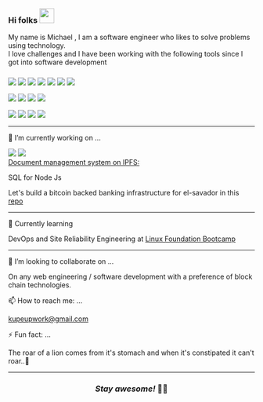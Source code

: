 
### Hi folks <img src="https://raw.githubusercontent.com/MartinHeinz/MartinHeinz/master/wave.gif" width="30px">

My name is Michael , I am a software engineer who likes to solve problems using technology.<br>
I love challenges and I have been working with the following tools since I got into software development

###
<p>
<img src='https://img.shields.io/badge/OS-linux-brightgreen'>
<img src='https://img.shields.io/badge/Node%20Js-Express-brightgreen'>
<img src='https://img.shields.io/badge/Node%20Js-Restify-brightgreen'>
<img src='https://img.shields.io/badge/API-REST%20APIs-green'>
<img src='https://img.shields.io/badge/Security-Passport-orange'>
<img src='https://img.shields.io/badge/Communications-Twillio-orange'>
<img src='https://img.shields.io/badge/Cloud-Docker-red'>
</p>
<p>
  <img src='https://img.shields.io/badge/NoSQL-MongoDB-green'>
  <img src='https://img.shields.io/badge/NoSQL-Redis-green'>
  <img src='https://img.shields.io/badge/SQL-postgresql-green'>
  <img src='https://img.shields.io/badge/Search-Elastic%20Search-green'>
</p>
<p>
  <img src='https://img.shields.io/badge/Block%20Chain-Infura.io-orange'>
   <img src='https://img.shields.io/badge/DEVOps-Digital%20Ocean-orange'>
  <img src='https://img.shields.io/badge/DEVOps-AWS-Code%20pipeline'>
  <img src='https://img.shields.io/badge/DEVOps-AWS--Code%20pipeline-orange'>
</p>

---

🔭 I’m currently working on ...

<img src='https://img.shields.io/badge/Truffle-Solidty-blue'>
<img src='https://img.shields.io/badge/EVM-Smart%20Contracts-blue'><br>
<a href="https://drive.google.com/file/d/1FGLh-wsozWNFcMT9kEV9nDsvWQnaFYH9/view">Document management system on IPFS:</a>

SQL for Node Js

Let's build a bitcoin backed banking infrastructure for el-savador in this <a href='https://github.com/GaloyMoney/galoy.git'>repo</a>

---
 📗 Currently learning

 DevOps and Site Reliability Engineering at <a href="https://training.linuxfoundation.org/training/devops-bootcamp/">Linux Foundation Bootcamp</a>
 
 
---

👯 I’m looking to collaborate on ...

On any  web engineering / software development with a preference of block chain technologies.

📫 How to reach me: ...

kupeupwork@gmail.com

⚡ Fun fact: ...

The roar of a lion comes from it's stomach and when it's constipated it can't roar..🦁

---



<h3 align='center'>
  <i>Stay awesome!</i>
 🕺🏾
</h3>



<!--
**MikeMwambia-TrojanSystem/MikeMwambia-TrojanSystem** is a ✨ _special_ ✨ repository because its `README.md` (this file) appears on your GitHub profile.

Here are some ideas to get you started:

- 🔭 I’m currently working on ...
- 🌱 I’m currently learning ...
- 👯 I’m looking to collaborate on ...
- 🤔 I’m looking for help with ...
- 💬 Ask me about ...
- 📫 How to reach me: ...
- 😄 Pronouns: ...
- ⚡ Fun fact: ...
-->
